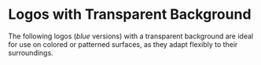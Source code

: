 # Logos with Transparent Background

The following logos (_blue_ versions) with a transparent background are ideal for use on colored or patterned surfaces, as they adapt flexibly to their surroundings.